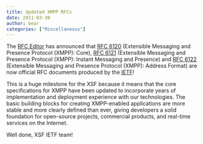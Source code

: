 ```yaml
---
title: Updated XMPP RFCs
date: 2011-03-30
author: bear
categories: ["Miscellaneous"]
---
```


The [RFC Editor](http://www.rfc-editor.org/) has announced that [RFC 6120](http://www.rfc-editor.org/rfc/rfc6120.txt) (Extensible Messaging and Presence Protocol (XMPP): Core), [RFC 6121](http://www.rfc-editor.org/rfc/rfc6121.txt) (Extensible Messaging and Presence Protocol (XMPP): Instant Messaging and Presence) and [RFC 6122](http://www.rfc-editor.org/rfc/rfc6122.txt) (Extensible Messaging and Presence Protocol (XMPP): Address Format) are now official RFC documents produced by the [IETF](https://www.ietf.org)!

This is a huge milestone for the XSF because it means that the core specifications for XMPP have been updated to incorporate years of implementation and deployment experience with our technologies. The basic building blocks for creating XMPP-enabled applications are more stable and more clearly defined than ever, giving developers a solid foundation for open-source projects, commercial products, and real-time services on the Internet.

Well done, XSF IETF team!
